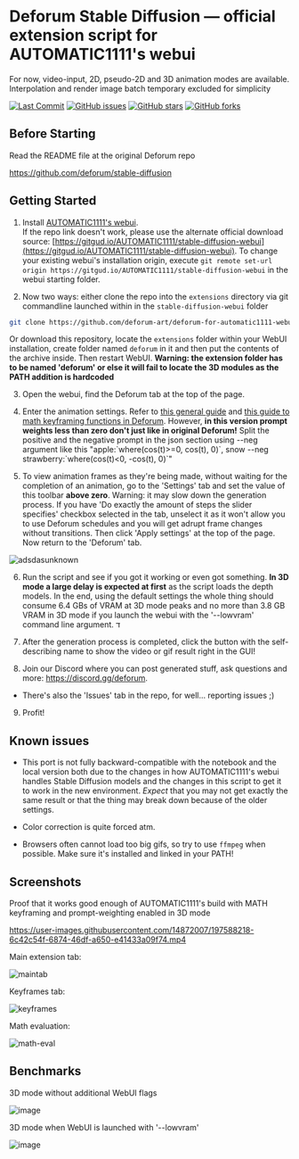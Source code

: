 
# Deforum Stable Diffusion — official extension script for AUTOMATIC1111's webui

For now, video-input, 2D, pseudo-2D and 3D animation modes are available. Interpolation and render image batch temporary excluded for simplicity

<p align="left">
    <a href="https://github.com/deforum-art/deforum-for-automatic1111-webui/commits"><img alt="Last Commit" src="https://img.shields.io/github/last-commit/deforum-art/deforum-for-automatic1111-webui"></a>
    <a href="https://github.com/deforum-art/deforum-for-automatic1111-webui/issues"><img alt="GitHub issues" src="https://img.shields.io/github/issues/deforum-art/deforum-for-automatic1111-webui"></a>
    <a href="https://github.com/deforum-art/deforum-for-automatic1111-webui/stargazers"><img alt="GitHub stars" src="https://img.shields.io/github/stars/deforum-art/deforum-for-automatic1111-webui"></a>
    <a href="https://github.com/deforum-art/deforum-for-automatic1111-webui/network"><img alt="GitHub forks" src="https://img.shields.io/github/forks/deforum-art/deforum-for-automatic1111-webui"></a>
    </a>
</p>

## Before Starting

Read the README file at the original Deforum repo

https://github.com/deforum/stable-diffusion

## Getting Started

1. Install [AUTOMATIC1111's webui](https://github.com/AUTOMATIC1111/stable-diffusion-webui/). <br>If the repo link doesn't work, please use the alternate official download source: [https://gitgud.io/AUTOMATIC1111/stable-diffusion-webui](https://gitgud.io/AUTOMATIC1111/stable-diffusion-webui). To change your existing webui's installation origin, execute `git remote set-url origin https://gitgud.io/AUTOMATIC1111/stable-diffusion-webui` in the webui starting folder.

2. Now two ways: either clone the repo into the `extensions` directory via git commandline launched within in the `stable-diffusion-webui` folder

```sh
git clone https://github.com/deforum-art/deforum-for-automatic1111-webui/ extensions/deforum
```

Or download this repository, locate the `extensions` folder within your WebUI installation, create folder named `deforum` in it and then put the contents of the archive inside. Then restart WebUI. **Warning: the extension folder has to be named 'deforum' or else it will fail to locate the 3D modules as the PATH addition is hardcoded**

3. Open the webui, find the Deforum tab at the top of the page.

4. Enter the animation settings. Refer to [this general guide](https://docs.google.com/document/d/1pEobUknMFMkn8F5TMsv8qRzamXX_75BShMMXV8IFslI/edit) and [this guide to math keyframing functions in Deforum](https://docs.google.com/document/d/1pfW1PwbDIuW0cv-dnuyYj1UzPqe23BlSLTJsqazffXM/edit?usp=sharing). However, **in this version prompt weights less than zero don't just like in original Deforum!** Split the positive and the negative prompt in the json section using --neg argument like this "apple:\`where(cos(t)>=0, cos(t), 0)\`, snow --neg strawberry:\`where(cos(t)<0, -cos(t), 0)\`"

5. To view animation frames as they're being made, without waiting for the completion of an animation, go to the 'Settings' tab and set the value of this toolbar **above zero**. Warning: it may slow down the generation process. If you have 'Do exactly the amount of steps the slider specifies' checkbox selected in the tab, unselect it as it won't allow you to use Deforum schedules and you will get adrupt frame changes without transitions. Then click 'Apply settings' at the top of the page. Now return to the 'Deforum' tab.

![adsdasunknown](https://user-images.githubusercontent.com/14872007/196064311-1b79866a-e55b-438a-84a7-004ff30829ad.png)


6. Run the script and see if you got it working or even got something. **In 3D mode a large delay is expected at first** as the script loads the depth models. In the end, using the default settings the whole thing should consume 6.4 GBs of VRAM at 3D mode peaks and no more than 3.8 GB VRAM in 3D mode if you launch the webui with the '--lowvram' command line argument.
ד
7. After the generation process is completed, click the button with the self-describing name to show the video or gif result right in the GUI!

8. Join our Discord where you can post generated stuff, ask questions and more: https://discord.gg/deforum. <br>
* There's also the 'Issues' tab in the repo, for well... reporting issues ;) 

9. Profit!

## Known issues

* This port is not fully backward-compatible with the notebook and the local version both due to the changes in how AUTOMATIC1111's webui handles Stable Diffusion models and the changes in this script to get it to work in the new environment. *Expect* that you may not get exactly the same result or that the thing may break down because of the older settings.

* Color correction is quite forced atm.

* Browsers often cannot load too big gifs, so try to use `ffmpeg` when possible. Make sure it's installed and linked in your PATH!

## Screenshots

Proof that it works good enough of AUTOMATIC1111's build with MATH keyframing and prompt-weighting enabled in 3D mode

https://user-images.githubusercontent.com/14872007/197588218-6c42c54f-6874-46df-a650-e41433a09f74.mp4


Main extension tab:

![maintab](https://user-images.githubusercontent.com/121192995/215362176-4e5599c1-9cb6-4bf9-964d-0ff882661993.png)

Keyframes tab:

![keyframes](https://user-images.githubusercontent.com/121192995/215362228-c239c43a-d565-4862-b490-d18b19eaaaa5.png)

Math evaluation:

![math-eval](https://user-images.githubusercontent.com/121192995/215362467-481127a4-247a-4b0d-924a-d10719aa4c01.png)


## Benchmarks

3D mode without additional WebUI flags

![image](https://user-images.githubusercontent.com/14872007/196294447-7817f138-ec4b-4001-885f-454f8667100d.png)

3D mode when WebUI is launched with '--lowvram'

![image](https://user-images.githubusercontent.com/14872007/196294517-125fbb27-c06d-4c4b-bcbc-7c743103eff6.png)


